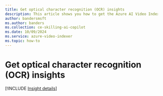 ```yaml
---
title: Get optical character recognition (OCR) insights
description: This article shows you how to get the Azure AI Video Indexer optical character recogniztion (OCR) insights.
author: bandersmsft
ms.author: banders
ms.collection: ce-skilling-ai-copilot
ms.date: 10/09/2024
ms.service: azure-video-indexer
ms.topic: how-to
---
```


# Get optical character recognition (OCR) insights

[!INCLUDE [Insight details](./includes/ocr.md)]
